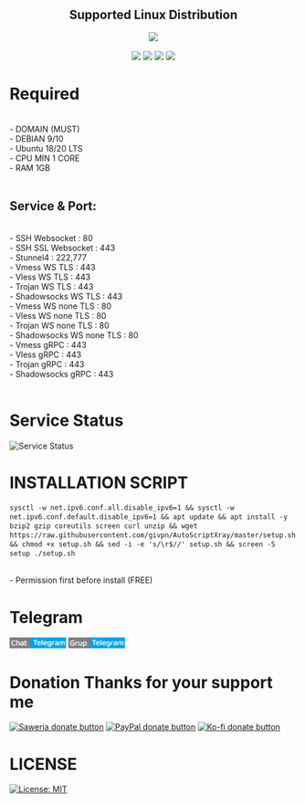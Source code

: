 </p> 
<h2 align="center"> Supported Linux Distribution</h2>
<p align="center"><img src="https://d33wubrfki0l68.cloudfront.net/5911c43be3b1da526ed609e9c55783d9d0f6b066/9858b/assets/img/debian-ubuntu-hover.png"></p> 
<p align="center"><img src="https://img.shields.io/static/v1?style=for-the-badge&logo=debian&label=Debian%209&message=Stretch&color=purple"> <img src="https://img.shields.io/static/v1?style=for-the-badge&logo=debian&label=Debian%2010&message=Buster&color=purple">  <img src="https://img.shields.io/static/v1?style=for-the-badge&logo=ubuntu&label=Ubuntu%2018&message=Lts&color=red"> <img src="https://img.shields.io/static/v1?style=for-the-badge&logo=ubuntu&label=Ubuntu%2020&message=Lts&color=red">
</p>
</div>

# Required
<br>
- DOMAIN (MUST)<br>
- DEBIAN 9/10<br>
- Ubuntu 18/20 LTS<br>
- CPU MIN 1 CORE<br>
- RAM 1GB<br>
<br>

## Service & Port:
<br>
- SSH Websocket : 80<br>
- SSH SSL Websocket : 443<br>
- Stunnel4 : 222,777<br>
- Vmess WS TLS : 443<br>
- Vless WS TLS : 443<br>
- Trojan WS TLS : 443<br>
- Shadowsocks WS TLS : 443<br>
- Vmess WS none TLS : 80<br>
- Vless WS none TLS : 80<br>
- Trojan WS none TLS : 80<br>
- Shadowsocks WS none TLS : 80<br>
- Vmess gRPC : 443<br>
- Vless gRPC : 443<br>
- Trojan gRPC : 443<br>
- Shadowsocks gRPC : 443<br>
<br>

# Service Status
![Service Status](https://raw.githubusercontent.com/givpn/AutoScriptXray/master/menu/image.png)

# INSTALLATION SCRIPT
```
sysctl -w net.ipv6.conf.all.disable_ipv6=1 && sysctl -w net.ipv6.conf.default.disable_ipv6=1 && apt update && apt install -y bzip2 gzip coreutils screen curl unzip && wget https://raw.githubusercontent.com/givpn/AutoScriptXray/master/setup.sh && chmod +x setup.sh && sed -i -e 's/\r$//' setup.sh && screen -S setup ./setup.sh
```
<br>
- Permission first before install (FREE)<br>

# Telegram
[![Telegram-chat](https://raw.githubusercontent.com/givpn/telegram-button/main/chat-telegram.png)](https://t.me/givpn/)
[![Telegram-grup](https://raw.githubusercontent.com/givpn/telegram-button/main/grup-telegram.png)](https://t.me/givpn_grup)

# Donation Thanks for your support me
[![Saweria donate button](https://raw.githubusercontent.com/givpn/donation-button/main/saweria.png)](https://saweria.co/givpn11)
[![PayPal donate button](https://raw.githubusercontent.com/givpn/donation-button/main/paypal.png)](https://paypal.me/givpn11)
[![Ko-fi donate button](https://raw.githubusercontent.com/givpn/donation-button/main/ko-fi.png)](https://ko-fi.com/givpn11)

# LICENSE
[![License: MIT](https://img.shields.io/badge/License-MIT-yellow.svg)](https://opensource.org/licenses/MIT)
